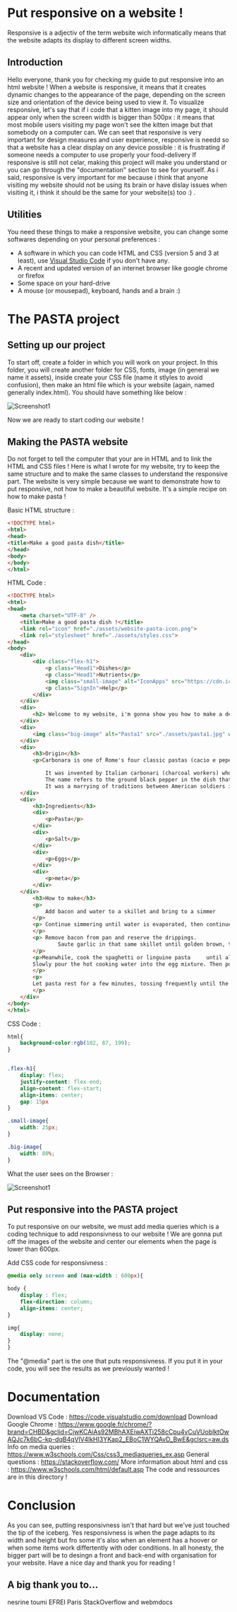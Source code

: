 # Put responsive on a website !
Responsive is a adjectiv of the term website wich informatically means that the website adapts its display to different screen widths.
## Introduction 
Hello everyone, thank you for checking my guide to put responsive into an html website ! When a website is responsive, it means that it creates dynamic changes to the appearance of the page, depending on the screen size and orientation of the device being used to view it. To visualize responsive, let's say that if i code that a kitten image into my page, it should appear only when the screen width is bigger than 500px : it means that most mobile users visiting my page won't see the kitten image but that somebody on a computer can. We can seet that responsive is very important for design measures and user experience, responsive is needd so that a website has a clear display on any device possible : it is frustrating if someone needs a computer to use properly your food-delivery If responsive is still not celar, making this project will make you understand or you can go through the "documentation" section to see for yourself. As i said, responsive is very important for me because i think that anyone visiting my website should not be using its brain or have dislay issues when visiting it, i think it should be the same for your website(s) too :) .
## Utilities
You need these things to make a responsive website, you can change some softwares depending on your personal preferences : 
- A software in which you can code HTML and CSS (version 5 and 3 at least), use [Visual Studio Code](https://code.visualstudio.com/) if you don't have any.
- A recent and updated version of an internet browser like google chrome or firefox
- Some space on your hard-drive
- A mouse (or mousepad), keyboard, hands and a brain :)
# The PASTA project
## Setting up our project
To start off, create a folder in which you will work on your project. In this folder, you will create another folder for CSS, fonts, image (in general we name it assets), inside create your CSS file (name it stlyles to avoid confusion), then make an html file which is your website (again, named generally index.html). You should have something like below : 

![Screenshot1](https://github.com/DeltaDave12/readme-project/blob/main/assets/Screenshot1.JPG)

Now we are ready to start coding our website !
## Making the PASTA website
Do not forget to tell the computer that your are in HTML and to link the HTML and CSS files ! Here is what I wrote for my website, try to keep the same structure and to make the same classes to understand the responsive part. The website is very simple because we want to demonstrate how to put responsive, not how to make a beautiful website. It's a simple recipe on how to make pasta !

Basic HTML structure :
```HTML
<!DOCTYPE html>
<html>
<head>
<title>Make a good pasta dish</title>
</head>
<body>
</body>
</html>
```

HTML Code :
```HTML
<!DOCTYPE html>
<html>
<head>
    <meta charset="UTF-8" />
    <title>Make a good pasta dish !</title>
    <link rel="icon" href="./assets/website-pasta-icon.png">
    <link rel="stylesheet" href="./assets/styles.css">
</head>
<body>
    <div>
        <div class="flex-h1">
            <p class="Head1">Dishes</p>
            <p class="Head1">Nutrients</p>
            <img class="small-image" alt="IconApps" src="https://cdn.iconscout.com/icon/free/png-256/apps-3114467-2598245.png">
            <p class="SignIn">Help</p>
        </div>
    </div>
    <div>
        <h2> Welcome to my website, i'm gonna show you how to make a delicious pasta dish !</h2>
    </div>
    <div>
        <img class="big-image" alt="Pasta1" src="./assets/pasta1.jpg" width="600px" height="300px">
    </div>
    <div>
        <h3>Origin</h3>
        <p>Carbonara is one of Rome's four classic pastas (cacio e pepe, amatriciana, and gricia are the others). There are a slew of theories about its possible origins, including:

            It was invented by Italian carbonari (charcoal workers) who prepared the dish on their shovels over a fire.
            The name refers to the ground black pepper in the dish that resembles flecks of coal (carbone means charcoal in Italian).
            It was a marrying of traditions between American soldiers in Italy during World War II and their bacon and egg rations with the local pasta dishes.</p>
    </div>
    <div>
        <h3>Ingredients</h3>
        <div>
            <p>Pasta</p>
        </div>
        <div>
            <p>Salt</p>
        </div>
        <div>
            <p>Eggs</p>
        </div>
        <div>
            <p>meta</p>
        </div>
    </div>
        <h3>How to make</h3>
        <p>
            Add bacon and water to a skillet and bring to a simmer
        </p>
        <p> Continue simmering until water is evaporated, then continue to cook the bacon until crispy.
        </p>
        <p> Remove bacon from pan and reserve the drippings.
                Saute garlic in that same skillet until golden brown, then add to a bowl with 1 tablespoon bacon fat, eggs, egg yolk, Parmesan and pepper. Mix well
        </p>
        <p>Meanwhile, cook the spaghetti or linguine pasta     until al dente. Once cooked, drain pasta and reserve 1 cup of the cooking water.
        Slowly pour the hot cooking water into the egg mixture. Then pour over the hot pasta and toss to coat. Add crumbled bacon.
        </p>
        <p>
        Let pasta rest for a few minutes, tossing frequently until the carbonara sauce thickens. Serve immediately with a sprinkle of fresh parsley.
        </p>
    </div>
</body>
</html>
```


CSS Code :
```CSS
html{
    background-color:rgb(102, 87, 199);
}


.flex-h1{
    display: flex;
    justify-content: flex-end;
    align-content: flex-start;
    align-items: center;
    gap: 15px
}

.small-image{
    width: 25px;
}

.big-image{
    width: 80%;
}
```

What the user sees on the Browser :

![Screenshot1](https://github.com/DeltaDave12/readme-project/blob/main/assets/Screenshot2.JPG)

## Put responsive into the PASTA project

To put responsive on our website, we must add media queries which is a coding technique to add responsivness to our website ! We are gonna put off the images of the website and center our elements when the page is lower than 600px.

Add CSS code for responsivness : 
```css
@media only screen and (max-width : 600px){

body {
    display : flex;
    flex-direction: column;
    align-items: center;
}

img{
    display: none;
}
}
```

The "@media" part is the one that puts responsivness. If you put it in your code, you will see the results as we previously wanted !

# Documentation
Download VS Code : https://code.visualstudio.com/download
Download Google Chrome : https://www.google.fr/chrome/?brand=CHBD&gclid=CjwKCAiAs92MBhAXEiwAXTi258cCpu4vCuVUoblktOwAQJc7k6bC-kp-dqB4qVlV4lkHI3YKap2_EBoC1WYQAvD_BwE&gclsrc=aw.ds
Info on media queries : https://www.w3schools.com/Css/css3_mediaqueries_ex.asp
General questions : https://stackoverflow.com/
More information about html and css : https://www.w3schools.com/html/default.asp
The code and ressources are in this directory !
# Conclusion

As you can see, putting responsivness isn't that hard but we've just touched the tip of the iceberg. Yes responsivness is when the page adapts to its width and height but fro some it's also when an element has a hoover or when some items work differtently with oder conditions. In all honesty, the bigger part will be to desingn a front and back-end with organisation for your website. Have a nice day and thank you for reading !
## A big thank you to...
nesrine toumi
EFREI Paris
StackOverflow and webmdocs

